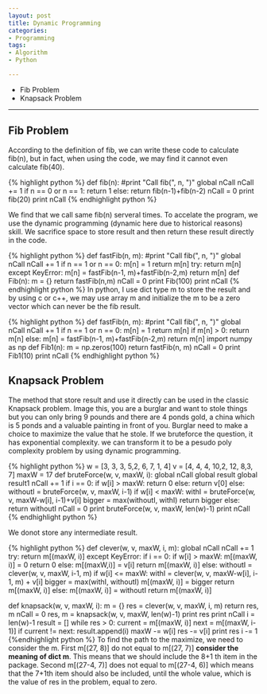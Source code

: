 ```yaml
---
layout: post
title: Dynamic Programming
categories:
- Programming
tags:
- Algorithm
- Python

---
```

* Fib Problem
* Knapsack Problem

---

## Fib Problem
According to the definition of fib, we can write these code to calculate fib(n), but in fact, when using the code, we may find it cannot even calculate fib(40).

{% highlight python %}
def fib(n):
    #print "Call fib(", n, ")"
    global nCall
    nCall += 1
    if n == 0 or n == 1:
        return 1
    else:
        return fib(n-1)+fib(n-2)
nCall = 0
print fib(20)
print nCall
{% endhighlight python %}

We find that we call same fib(n) serveral times. To accelate the program, we use the dynamic programming (dynamic here due to historical reasons) skill. We sacrifice space to store result and then return these result directly in the code.

{% highlight python %}
def fastFib(n, m):
    #print "Call fib(", n, ")"
    global nCall
    nCall += 1
    if n == 1 or n == 0:
        m[n] = 1
        return m[n]
    try: return m[n]
    except KeyError:
        m[n] = fastFib(n-1, m)+fastFib(n-2,m)
        return m[n]
def Fib(n):
    m = {}
    return fastFib(n,m)
nCall = 0
print Fib(100)
print nCall
{% endhighlight python %}
In python, I use dict type m to store the result and by using c or c++, we may use array m and  initialize the m to be a zero vector which can never be the fib result.

{% highlight python %}
def fastFib(n, m):
    #print "Call fib(", n, ")"
    global nCall
    nCall += 1
    if n == 1 or n == 0:
        m[n] = 1
        return m[n]
    if m[n] > 0:
        return m[n]
    else:
        m[n] = fastFib(n-1, m)+fastFib(n-2,m)
        return m[n]
import numpy as np
def Fib1(n):
    m = np.zeros(100)
    return fastFib(n, m)
nCall = 0
print Fib1(10)
print nCall
{% endhighlight python %}

## Knapsack Problem
The method that store result and use it directly can be used in the classic Knapsack problem. Image this, you are a burglar and want to stole things but you can only bring 9 pounds and there are 4 ponds gold, a china which is 5 ponds and  a valuable painting in front of you. Burglar need to make a choice to maximize the value that he stole. If we bruteforce the question, it has exponential complexity. we can transform it to be a pesudo poly complexity problem by using dynamic programming.

{% highlight python %}
w = [3, 3, 3, 5,2, 6, 7, 1, 4]
v = [4, 4, 4, 10,2, 12, 8,3, 7]
maxW = 17
def bruteForce(w, v, maxW, i):
    global nCall
    global result
    global result1
    nCall += 1
    if i == 0:
        if w[i] > maxW:
            return 0
        else:
            return v[0]
    else:
        withoutI = bruteForce(w, v, maxW, i-1)
        if w[i] < maxW:
            withI = bruteForce(w, v, maxW-w[i], i-1)+v[i]
            bigger = max(withoutI, withI)
            return bigger
        else:
            return withoutI
nCall = 0
print bruteForce(w, v, maxW, len(w)-1)
print nCall
{% endhighlight python %}

We donot store any intermediate result.

{% highlight python %}
def clever(w, v, maxW, i, m):
    global nCall
    nCall += 1
    try: return m[(maxW, i)]
    except KeyError:
        if i == 0:
            if w[i] > maxW:
                m[(maxW, i)] = 0
                return 0
            else:
                m[(maxW,i)] = v[i]
                return m[(maxW, i)]
        else:
            withoutI = clever(w, v, maxW, i-1, m)
            if w[i] <= maxW:
                withI = clever(w, v, maxW-w[i], i-1, m) + v[i]
                bigger = max(withI, withoutI)
                m[(maxW, i)] = bigger
                return m[(maxW, i)]
            else:
                m[(maxW, i)] = withoutI
                return m[(maxW, i)]
            
def knapsack(w, v, maxW, i):
    m = {}
    res = clever(w, v, maxW, i, m)
    return res, m
nCall = 0
res, m =  knapsack(w, v, maxW, len(w)-1)
print res
print nCall
i = len(w)-1
result = []
while res > 0:
    current = m[(maxW, i)]
    next = m[(maxW, i-1)]
    if current != next:
        result.append(i)
        maxW -= w[i]
        res -= v[i]
        print res
    i -= 1
{%endhighlight python %}
To find the path to the maximize, we need to consider the m. First m[(27, 8)] do not equal to m[(27, 7)] **consider the meaning of dict m**. This means that we should include the 8+1 th item in the package. Second m[(27-4, 7)] does not equal to m[(27-4, 6)] which means that the 7+1th item should also be included, until the whole value, which is the value of res in the problem, equal to zero.
